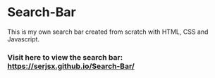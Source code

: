 # Search-Bar
This is my own search bar created from scratch with HTML, CSS and Javascript.

### Visit here to view the search bar: https://serjsx.github.io/Search-Bar/
